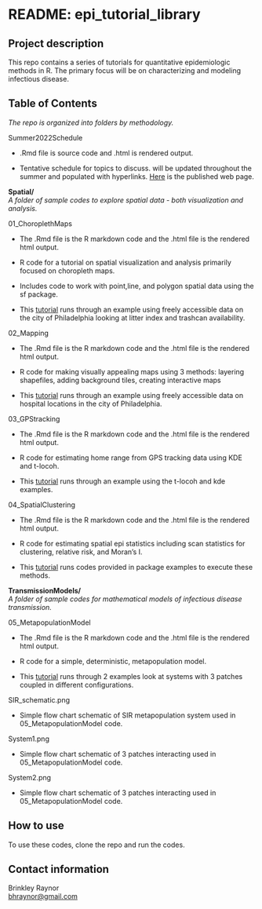 README: epi\_tutorial\_library
================

## Project description

This repo contains a series of tutorials for quantitative epidemiologic
methods in R. The primary focus will be on characterizing and modeling
infectious disease.

## Table of Contents

*The repo is organized into folders by methodology.*

Summer2022Schedule

-   .Rmd file is source code and .html is rendered output.

-   Tentative schedule for topics to discuss. will be updated throughout
    the summer and populated with hyperlinks.
    [Here](https://rpubs.com/bhraynor/MethodsSummer2022) is the
    published web page.

**Spatial/**  
*A folder of sample codes to explore spatial data - both visualization
and analysis.*

01\_ChoroplethMaps

-   The .Rmd file is the R markdown code and the .html file is the
    rendered html output.

-   R code for a tutorial on spatial visualization and analysis
    primarily focused on choropleth maps.

-   Includes code to work with point,line, and polygon spatial data
    using the sf package.

-   This [tutorial](https://rpubs.com/bhraynor/MethodsSummer2022) runs
    through an example using freely accessible data on the city of
    Philadelphia looking at litter index and trashcan availability.

02\_Mapping

-   The .Rmd file is the R markdown code and the .html file is the
    rendered html output.

-   R code for making visually appealing maps using 3 methods: layering
    shapefiles, adding background tiles, creating interactive maps

-   This [tutorial](https://rpubs.com/bhraynor/mapping) runs through an
    example using freely accessible data on hospital locations in the
    city of Philadelphia.

03\_GPStracking

-   The .Rmd file is the R markdown code and the .html file is the
    rendered html output.

-   R code for estimating home range from GPS tracking data using KDE
    and t-locoh.

-   This [tutorial](https://rpubs.com/bhraynor/Tutorial3_GPStracking)
    runs through an example using the t-locoh and kde examples.

04\_SpatialClustering

-   The .Rmd file is the R markdown code and the .html file is the
    rendered html output.

-   R code for estimating spatial epi statistics including scan
    statistics for clustering, relative risk, and Moran’s I.

-   This [tutorial](https://rpubs.com/bhraynor/SpatialEpi) runs codes
    provided in package examples to execute these methods.

**TransmissionModels/**  
*A folder of sample codes for mathematical models of infectious disease
transmission.*

05\_MetapopulationModel

-   The .Rmd file is the R markdown code and the .html file is the
    rendered html output.

-   R code for a simple, deterministic, metapopulation model.

-   This [tutorial](https://rpubs.com/bhraynor/MetapopulationModel) runs
    through 2 examples look at systems with 3 patches coupled in
    different configurations.

SIR\_schematic.png

-   Simple flow chart schematic of SIR metapopulation system used in
    05\_MetapopulationModel code.

System1.png

-   Simple flow chart schematic of 3 patches interacting used in
    05\_MetapopulationModel code.

System2.png

-   Simple flow chart schematic of 3 patches interacting used in
    05\_MetapopulationModel code.

## How to use

To use these codes, clone the repo and run the codes.

## Contact information

Brinkley Raynor  
<bhraynor@gmail.com>
